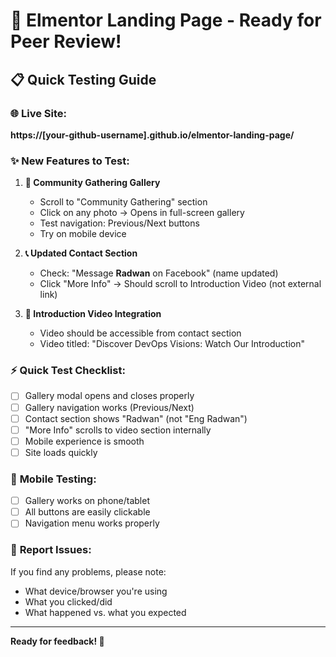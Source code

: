 # 🚀 Elmentor Landing Page - Ready for Peer Review!

## 📋 Quick Testing Guide

### 🌐 **Live Site**: 
**https://[your-github-username].github.io/elmentor-landing-page/**

### ✨ **New Features to Test**:

1. **📸 Community Gathering Gallery**
   - Scroll to "Community Gathering" section
   - Click on any photo → Opens in full-screen gallery
   - Test navigation: Previous/Next buttons
   - Try on mobile device

2. **📞 Updated Contact Section**  
   - Check: "Message **Radwan** on Facebook" (name updated)
   - Click "More Info" → Should scroll to Introduction Video (not external link)

3. **🎥 Introduction Video Integration**
   - Video should be accessible from contact section
   - Video titled: "Discover DevOps Visions: Watch Our Introduction"

### ⚡ **Quick Test Checklist**:
- [ ] Gallery modal opens and closes properly
- [ ] Gallery navigation works (Previous/Next)
- [ ] Contact section shows "Radwan" (not "Eng Radwan")  
- [ ] "More Info" scrolls to video section internally
- [ ] Mobile experience is smooth
- [ ] Site loads quickly

### 📱 **Mobile Testing**:
- [ ] Gallery works on phone/tablet
- [ ] All buttons are easily clickable
- [ ] Navigation menu works properly

### 🐛 **Report Issues**:
If you find any problems, please note:
- What device/browser you're using
- What you clicked/did
- What happened vs. what you expected

---
**Ready for feedback! 🎯**
